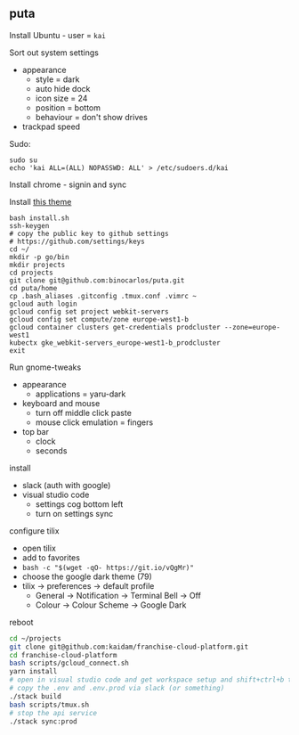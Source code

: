 ## puta

Install Ubuntu - user = `kai`

Sort out system settings
 * appearance
   * style = dark
   * auto hide dock
   * icon size = 24
   * position = bottom
   * behaviour = don't show drives
 * trackpad speed

Sudo:

```
sudo su
echo 'kai ALL=(ALL) NOPASSWD: ALL' > /etc/sudoers.d/kai
```

Install chrome - signin and sync

Install [this theme](https://chrome.google.com/webstore/detail/chrome-original-white-the/enhonnecbfooacmkfjcfeegecnhjnkmm)

```
bash install.sh
ssh-keygen
# copy the public key to github settings
# https://github.com/settings/keys
cd ~/
mkdir -p go/bin
mkdir projects
cd projects
git clone git@github.com:binocarlos/puta.git
cd puta/home
cp .bash_aliases .gitconfig .tmux.conf .vimrc ~
gcloud auth login
gcloud config set project webkit-servers
gcloud config set compute/zone europe-west1-b
gcloud container clusters get-credentials prodcluster --zone=europe-west1
kubectx gke_webkit-servers_europe-west1-b_prodcluster
exit
```

Run gnome-tweaks

 * appearance
   * applications = yaru-dark
 * keyboard and mouse
   * turn off middle click paste
   * mouse click emulation = fingers
 * top bar
   * clock
   * seconds

install

 * slack (auth with google)
 * visual studio code
   * settings cog bottom left
   * turn on settings sync

configure tilix

 * open tilix
 * add to favorites
 * `bash -c "$(wget -qO- https://git.io/vQgMr)"`
 * choose the google dark theme (79)
 * tilix -> preferences -> default profile
   * General -> Notification -> Terminal Bell -> Off
   * Colour -> Colour Scheme -> Google Dark

reboot

```bash
cd ~/projects
git clone git@github.com:kaidam/franchise-cloud-platform.git
cd franchise-cloud-platform
bash scripts/gcloud_connect.sh
yarn install
# open in visual studio code and get workspace setup and shift+ctrl+b to build
# copy the .env and .env.prod via slack (or something)
./stack build
bash scripts/tmux.sh
# stop the api service
./stack sync:prod
```
